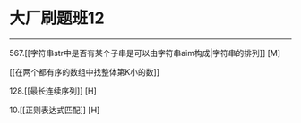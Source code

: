 # 大厂刷题班12

---

 567.[[字符串str中是否有某个子串是可以由字符串aim构成|字符串的排列]] [M]

[[在两个都有序的数组中找整体第K小的数]]

128.[[最长连续序列]] [H]   

10.[[正则表达式匹配]]  [H]

  